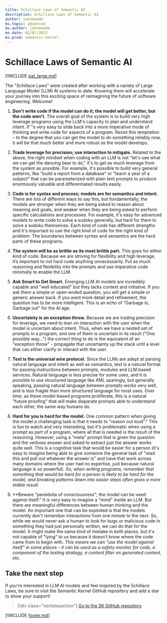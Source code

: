 ```yaml
---
title: Schillace Laws of Semantic AI
description: Schillace Laws of Semantic AI
author: johnmaeda
ms.topic: advanced
ms.author: johnmaeda
ms.date: 02/07/2023
ms.prod: semantic-kernel
---
```

# Schillace Laws of Semantic AI
[!INCLUDE [pat_large.md](../includes/pat_large.md)]

The "Schillace Laws" were created after working with a variety of Large Language Model (LLM) AI systems to date. Knowing them will accelerate your journey into this exciting space of reimagining the future of software engineering. Welcome!

1. **Don’t write code if the model can do it; the model will get better, but the code won't.** The overall goal of the system is to build very high leverage programs using the LLM's capacity to plan and understand intent. It'’'s very easy to slide back into a more imperative mode of thinking and write code for aspects of a program. Resist this temptation – to the degree that you can get the model to do something reliably now, it will be that much better and more robust as the model develops.  

2. **Trade leverage for precision; use interaction to mitigate.** Related to the above, the right mindset when coding with an LLM is not "let's see what we can get the dancing bear to do," it's to get as much leverage from the system as possible. For example, it's possible to build very general patterns, like "build a report from a database" or "teach a year of a subject" that can be parameterized with plain text prompts to produce enormously valuable and differentiated results easily.  

3. **Code is for syntax and process; models are for semantics and intent.** There are lots of different ways to say this, but fundamentally, the models are stronger when they are being asked to reason about meaning and goals, and weaker when they are being asked to perform specific calculations and processes. For example, it's easy for advanced models to write code to solve a sudoku generally, but hard for them to solve a sudoku themselves. Each kind of code has different strengths and it's important to use the right kind of code for the right kind of problem. The boundaries between syntax and semantics are the hard parts of these programs.  

4. **The system will be as brittle as its most brittle part.** This goes for either kind of code. Because we are striving for flexibility and high leverage, it’s important to not hard code anything unnecessarily. Put as much reasoning and flexibility into the prompts and use imperative code minimally to enable the LLM.

5. **Ask Smart to Get Smart.** Emerging LLM AI models are incredibly capable and "well educated" but they lacks context and initiative. If you ask them a simple or open-ended question, you will get a simple or generic answer back. If you want more detail and refinement, the question has to be more intelligent. This is an echo of "Garbage in, Garbage out" for the AI age.  

6. **Uncertainty is an exception throw.** Because we are trading precision for leverage, we need to lean on interaction with the user when the model is uncertain about intent. Thus, when we have a nested set of prompts in a program, and one of them is uncertain in its result ("One possible way...") the correct thing to do is the equivalent of an "exception throw" - propagate that uncertainty up the stack until a level that can either clarify or interact with the user.  

7. **Text is the universal wire protocol.** Since the LLMs are adept at parsing natural language and intent as well as semantics, text is a natural format for passing instructions between prompts, modules and LLM based services. Natural language is less precise for some uses, and it is possible to use structured language like XML sparingly, but generally speaking, passing natural language between prompts works very well, and is less fragile than more structured language for most uses. Over time, as these model-based programs proliferate, this is a natural "future proofing" that will make disparate prompts able to understand each other, the same way humans do.  

8. **Hard for you is hard for the model.** One common pattern when giving the model a challenging task is that it needs to "reason out loud"." This is fun to watch and very interesting, but it's problematic when using a prompt as part of a program, where all that is needed is the result of the reasoning. However, using a "meta" prompt that is given the question and the verbose answer and asked to extract just the answer works quite well. This is a cognitive task that would be easier for a person (it's easy to imagine being able to give someone the general task of "read this and pull out whatever the answer is" and have that work across many domains where the user had no expertise, just because natural language is so powerful). _So, when writing programs, remember that something that would be hard for a person is likely to be hard for the model, and breaking patterns down into easier steps often gives a more stable result._

9. **​​​​​​​Beware "pareidolia of consciousness"; the model can be used against itself." It is very easy to imagine a "mind" inside an LLM. But there are meaningful differences between human thinking and the model. An important one that can be exploited is that the models currently don't remember interactions from one minute to the next. So, while we would never ask a human to look for bugs or malicious code in something they had just personally written, we can do that for the model. It might make the same kind of mistake in both places, but it's not capable of "lying" to us because it doesn’t know where the code came from to begin with.  ​​​​​​_This means we can "use the model against itself" in some places – it can be used as a safety monitor for code, a component of the testing strategy, a content filter on generated content, etc._

## Take the next step

If you're interested in LLM AI models and feel inspired by the Schillace Laws, be sure to visit the Semantic Kernel GitHub repository and add a star to show your support!

> [!div class="nextstepaction"]
> [Go to the SK GitHub repository](https://aka.ms/semantic-kernel)

[!INCLUDE [footer.md](../includes/footer.md)]